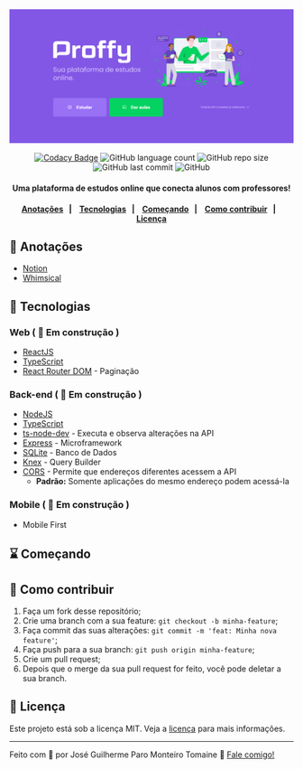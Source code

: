<div align="center">
  <img src="wallpapers/wallpaper-landing-page.PNG" alt="Proffy">
</div>

<div align="center">

[![Codacy Badge](https://app.codacy.com/project/badge/Grade/ef1b7b4a1b1e46689dfcba30fcd7385d)](https://www.codacy.com/manual/zehguilherme/next-level-week-2?utm_source=github.com&amp;utm_medium=referral&amp;utm_content=zehguilherme/next-level-week-2&amp;utm_campaign=Badge_Grade)
![GitHub language count](https://img.shields.io/github/languages/count/zehguilherme/next-level-week-2?style=flat-square)
![GitHub repo size](https://img.shields.io/github/repo-size/zehguilherme/next-level-week-2)
![GitHub last commit](https://img.shields.io/github/last-commit/zehguilherme/next-level-week-2)
![GitHub](https://img.shields.io/github/license/zehguilherme/next-level-week-2?style=flat-square)

</div>

<h4 align="center">
    Uma plataforma de estudos online que conecta alunos com professores!
<h4>

<p align="center">
    <a href="#-anotações">Anotações</a>&nbsp;&nbsp;&nbsp;|&nbsp;&nbsp;&nbsp;
    <a href="#-tecnologias">Tecnologias</a>&nbsp;&nbsp;&nbsp;|&nbsp;&nbsp;&nbsp;
    <a href="#-começando">Começando</a>&nbsp;&nbsp;&nbsp;|&nbsp;&nbsp;&nbsp;
    <a href="#-como-contribuir">Como contribuir</a>&nbsp;&nbsp;&nbsp;|&nbsp;&nbsp;&nbsp;
    <a href="#-licença">Licença</a>
</p>

## 📑 Anotações

- [Notion](https://www.notion.so/zehguilherme/Next-Level-Week-2-fe323580c8804c98a874114fb3f3eeaa)
- [Whimsical](https://whimsical.com/G1Kf6yE5pWbPbxvdowmgZv@LUSUr8hW5owjZywGDt)

## 🚀 Tecnologias

### Web ( 🚧 Em construção )

- [ReactJS](https://pt-br.reactjs.org/)
- [TypeScript](https://www.typescriptlang.org/)
- [React Router DOM](https://reactrouter.com/web/guides/quick-start) - Paginação

### Back-end ( 🚧 Em construção )

- [NodeJS](https://nodejs.org/pt-br/)
- [TypeScript](https://www.typescriptlang.org/)
- [ts-node-dev](https://www.npmjs.com/package/ts-node-dev) - Executa e observa alterações na API
- [Express](https://expressjs.com/) - Microframework
- [SQLite](https://www.sqlite.org/index.html) - Banco de Dados
- [Knex](http://knexjs.org/) - Query Builder
- [CORS](https://developer.mozilla.org/pt-BR/docs/Web/HTTP/Controle_Acesso_CORS) - Permite que endereços diferentes acessem a API
  - **Padrão:** Somente aplicações do mesmo endereço podem acessá-la

### Mobile ( 🚧 Em construção )

- Mobile First

## ⌛ Começando

## 🤔 Como contribuir

1. Faça um fork desse repositório;
2. Crie uma branch com a sua feature: `git checkout -b minha-feature`;
3. Faça commit das suas alterações: `git commit -m 'feat: Minha nova feature'`;
4. Faça push para a sua branch: `git push origin minha-feature`;
5. Crie um pull request;
6. Depois que o merge da sua pull request for feito, você pode deletar a sua branch.

## 📝 Licença

Este projeto está sob a licença MIT. Veja a [licença](LICENSE) para mais informações.

---

Feito com 💟 por José Guilherme Paro Monteiro Tomaine 👋 [Fale comigo!](https://www.linkedin.com/in/jos%C3%A9-guilherme-paro-monteiro-tomaine/)
